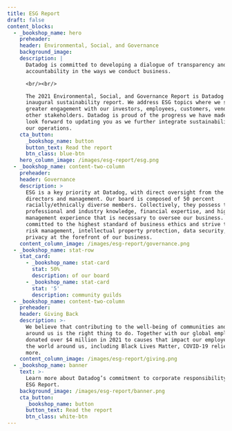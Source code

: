 ```yaml
---
title: ESG Report
draft: false
content_blocks:
  - _bookshop_name: hero
    preheader:
    header: Environmental, Social, and Governance
    background_image:
    description: |
      Datadog is committed to developing a dialogue of transparency and
      accountability in the ways we conduct business.

      <br/><br/>

      The 2021 Environmental, Social, and Governance Report is Datadog's
      inaugural sustainability report. We address ESG topics where we seek
      greater engagement with our investors, employees, customers, vendors, and
      other stakeholders. Datadog is proud of the progress we have made, and we
      look forward to updating you as we further integrate sustainability into
      our operations.
    cta_button:
      _bookshop_name: button
      button_text: Read the report
      btn_class: blue-btn
    hero_column_image: /images/esg-report/esg.png
  - _bookshop_name: content-two-column
    preheader:
    header: Governance
    description: >
      ESG is a key priority at Datadog, with direct oversight from the board of
      directors and management. Our board is composed of 50 percent
      racially/ethnically diverse members. Collectively, they possess the
      professional and industry knowledge, financial expertise, and high-level
      management experience that is necessary to oversee our business. We are
      committed to the highest standard of business ethics and strive to keep
      risk management, intellectual property protection, data security, and
      privacy at the forefront of our business.
    content_column_image: /images/esg-report/governance.png
  - _bookshop_name: stat-row
    stat_card:
      - _bookshop_name: stat-card
        stat: 50%
        description: of our board
      - _bookshop_name: stat-card
        stat: '5'
        description: community guilds
  - _bookshop_name: content-two-column
    preheader:
    header: Giving Back
    description: >-
      We believe that contributing to the well-being of communities and society
      around us is the right thing to do. Together with our global employees, we
      donated over $4 million in 2021 to causes that impact our employees and
      the world around us, including Black Lives Matter, COVID-19 relief, and
      more.
    content_column_image: /images/esg-report/giving.png
  - _bookshop_name: banner
    text: >-
      Learn more about Datadog’s commitment to corporate responsibility in our
      ESG Report.
    background_image: /images/esg-report/banner.png
    cta_button:
      _bookshop_name: button
      button_text: Read the report
      btn_class: white-btn
---
```

